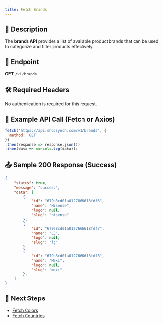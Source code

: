 ```yaml
---
title: Fetch Brands
---
```


## 📌 Description
The **brands API** provides a list of available product brands that can be used to categorize and filter products effectively.

## 🔗 Endpoint
**GET** `/v1/brands`

## 🛠️ Required Headers
No authentication is required for this request.

## 📡 Example API Call (Fetch or Axios)
```javascript
fetch('https://api.shopsynch.com/v1/brands', {
  method: 'GET'
})
.then(response => response.json())
.then(data => console.log(data));
```

## 📤 Sample 200 Response (Success)
```json
{
    "status": true,
    "message": "success",
    "data": [
        {
            "id": "679e8cd01a0127666618fdf6",
            "name": "Hisense",
            "logo": null,
            "slug": "hisense"
        },
        {
            "id": "679e8cd01a0127666618fdf7",
            "name": "LG",
            "logo": null,
            "slug": "lg"
        },
        {
            "id": "679e8cd01a0127666618fdf8",
            "name": "Maxi",
            "logo": null,
            "slug": "maxi"
        },
    ]
}
```

## 🔗 Next Steps
- [Fetch Colors](./color.md)
- [Fetch Countries ](./country.md)
